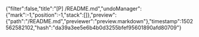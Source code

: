 {"filter":false,"title":"[P] /README.md","undoManager":{"mark":-1,"position":-1,"stack":[]},"preview":{"path":"/README.md","previewer":"preview.markdown"},"timestamp":1502562582102,"hash":"da39a3ee5e6b4b0d3255bfef95601890afd80709"}